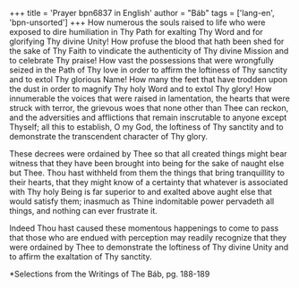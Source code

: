+++
title = 'Prayer bpn6837 in English'
author = "Báb"
tags = ['lang-en', 'bpn-unsorted']
+++
How numerous the souls raised to life who were exposed to dire humiliation in Thy Path for exalting Thy Word and for glorifying Thy divine Unity!  How profuse the blood that hath been shed for the sake of Thy Faith to vindicate the authenticity of Thy divine Mission and to celebrate Thy praise!  How vast the possessions that were wrongfully seized in the Path of Thy love in order to affirm the loftiness of Thy sanctity and to extol Thy glorious Name!  How many the feet that have trodden upon the dust in order to magnify Thy holy Word and to extol Thy glory!  How innumerable the voices that were raised in lamentation, the hearts that were struck with terror, the grievous woes that none other than Thee can reckon, and the adversities and afflictions that remain inscrutable to anyone except Thyself; all this to establish, O my God, the loftiness of Thy sanctity and to demonstrate the transcendent character of Thy glory.

These decrees were ordained by Thee so that all created things might bear witness that they have been brought into being for the sake of naught else but Thee.  Thou hast withheld from them the things that bring tranquillity to their hearts, that they might know of a certainty that whatever is associated with Thy holy Being is far superior to and exalted above aught else that would satisfy them; inasmuch as Thine indomitable power pervadeth all things, and nothing can ever frustrate it.

Indeed Thou hast caused these momentous happenings to come to pass that those who are endued with perception may readily recognize that they were ordained by Thee to demonstrate the loftiness of Thy divine Unity and to affirm the exaltation of Thy sanctity.

*Selections from the Writings of The Báb, pg. 188-189
